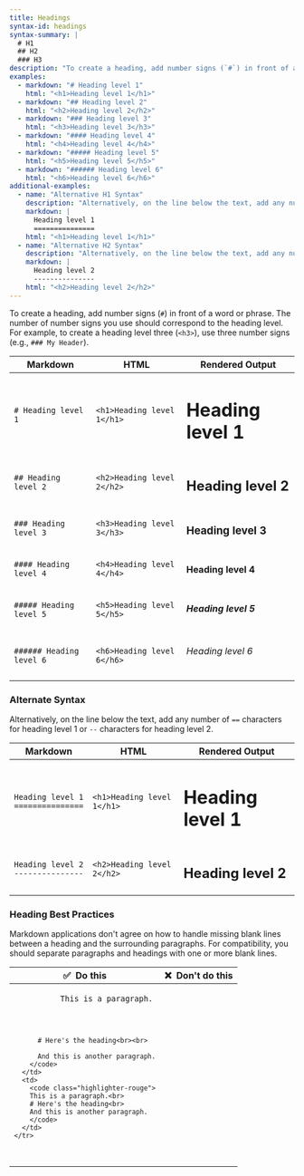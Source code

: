 ```yaml
---
title: Headings
syntax-id: headings
syntax-summary: |
  # H1
  ## H2
  ### H3
description: "To create a heading, add number signs (`#`) in front of a word or phrase. The number of number signs you use should correspond to the heading level. For example, to create a heading level three (`<h3>`), use three number signs (e.g., `### My Header`)."
examples:
  - markdown: "# Heading level 1"
    html: "<h1>Heading level 1</h1>"
  - markdown: "## Heading level 2"
    html: "<h2>Heading level 2</h2>"
  - markdown: "### Heading level 3"
    html: "<h3>Heading level 3</h3>"
  - markdown: "#### Heading level 4"
    html: "<h4>Heading level 4</h4>"
  - markdown: "##### Heading level 5"
    html: "<h5>Heading level 5</h5>"
  - markdown: "###### Heading level 6"
    html: "<h6>Heading level 6</h6>"
additional-examples:
  - name: "Alternative H1 Syntax"
    description: "Alternatively, on the line below the text, add any number of == characters for heading level 1."
    markdown: |
      Heading level 1
      ===============
    html: "<h1>Heading level 1</h1>"
  - name: "Alternative H2 Syntax"
    description: "Alternatively, on the line below the text, add any number of -- characters for heading level 2."
    markdown: |
      Heading level 2
      ---------------
    html: "<h2>Heading level 2</h2>"
---
```


To create a heading, add number signs (`#`) in front of a word or phrase. The number of number signs you use should correspond to the heading level. For example, to create a heading level three (`<h3>`), use three number signs (e.g., `### My Header`).

<table class="table table-bordered">
  <thead class="thead-light">
    <tr>
      <th>Markdown</th>
      <th>HTML</th>
      <th>Rendered Output</th>
    </tr>
  </thead>
  <tbody>
    <tr>
      <td><code class="highlighter-rouge"># Heading level 1</code></td>
      <td><code class="highlighter-rouge">&lt;h1&gt;Heading level 1&lt;/h1&gt;</code></td>
      <td><h1 class="no-anchor" data-toc-skip>Heading level 1</h1></td>
    </tr>
    <tr>
      <td><code class="highlighter-rouge">## Heading level 2</code></td>
      <td><code class="highlighter-rouge">&lt;h2&gt;Heading level 2&lt;/h2&gt;</code></td>
      <td><h2 class="no-anchor" data-toc-skip>Heading level 2</h2></td>
    </tr>
    <tr>
      <td><code class="highlighter-rouge">### Heading level 3</code></td>
      <td><code class="highlighter-rouge">&lt;h3&gt;Heading level 3&lt;/h3&gt;</code></td>
      <td><h3 class="no-anchor" data-toc-skip>Heading level 3</h3></td>
    </tr>
    <tr>
      <td><code class="highlighter-rouge">#### Heading level 4</code></td>
      <td><code class="highlighter-rouge">&lt;h4&gt;Heading level  4&lt;/h4&gt;</code></td>
      <td><h4 class="no-anchor">Heading level 4</h4></td>
    </tr>
    <tr>
      <td><code class="highlighter-rouge">##### Heading level 5</code></td>
      <td><code class="highlighter-rouge">&lt;h5&gt;Heading level 5&lt;/h5&gt;</code></td>
      <td><h5 class="no-anchor">Heading level 5</h5></td>
    </tr>
    <tr>
      <td><code class="highlighter-rouge">###### Heading level 6</code></td>
      <td><code class="highlighter-rouge">&lt;h6&gt;Heading level 6&lt;/h6&gt;</code></td>
      <td><h6 class="no-anchor">Heading level 6</h6></td>
    </tr>
  </tbody>
</table>

### Alternate Syntax

Alternatively, on the line below the text, add any number of `==` characters for heading level 1 or `--` characters for heading level 2.

<table class="table table-bordered">
  <thead class="thead-light">
    <tr>
      <th>Markdown</th>
      <th>HTML</th>
      <th>Rendered Output</th>
    </tr>
  </thead>
  <tbody>
    <tr>
      <td><code class="highlighter-rouge">Heading level 1<br/>===============</code></td>
      <td><code class="highlighter-rouge">&lt;h1&gt;Heading level 1&lt;/h1&gt;</code></td>
      <td><h1 class="no-anchor" data-toc-skip>Heading level 1</h1></td>
    </tr>
    <tr>
      <td><code class="highlighter-rouge">Heading level 2<br/>---------------</code></td>
      <td><code class="highlighter-rouge">&lt;h2&gt;Heading level 2&lt;/h2&gt;</code></td>
      <td><h2 class="no-anchor" data-toc-skip>Heading level 2</h2></td>
    </tr>
  </tbody>
</table>

### Heading Best Practices

Markdown applications don't agree on how to handle missing blank lines between a heading and the surrounding paragraphs. For compatibility, you should separate paragraphs and headings with one or more blank lines.

<table class="table table-bordered">
  <thead class="thead-light">
    <tr>
      <th>✅&nbsp; Do this</th>
      <th>❌&nbsp; Don't do this</th>
    </tr>
  </thead>
  <tbody>
    <tr>
      <td>
        <code class="highlighter-rouge">
          This is a paragraph.<br><br>

          # Here's the heading<br><br>

          And this is another paragraph.
        </code>
      </td>
      <td>
        <code class="highlighter-rouge">
        This is a paragraph.<br>
        # Here's the heading<br>
        And this is another paragraph.
        </code>
      </td>
    </tr>
  </tbody>
</table>
